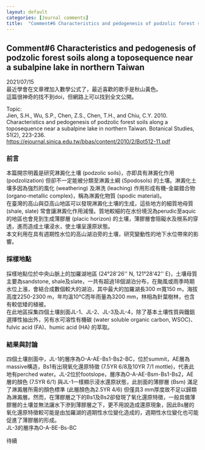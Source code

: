 ```yaml
---
layout: default
categories: [Journal comments]
title:  "Comment#6 Characteristics and pedogenesis of podzolic forest soils along a toposequence near a subalpine lake in northern Taiwan"
---  
```

## Comment#6 Characteristics and pedogenesis of podzolic forest soils along a toposequence near a subalpine lake in northern Taiwan  
2021/07/15  
最近學會在文章裡加入數學公式了，最近喜歡的歌手是秋山黃色。  
這篇很神奇的找不到doi，但網路上可以找到全文公開。  
  
Topic:  
Jien, S.H., Wu, S.P., Chen, Z.S., Chen, T.H., and Chiu, C.Y. 2010. Characteristics and pedogenesis of podzolic forest soils along a toposequence near a subalpine lake in northern Taiwan. Botanical Studies, 51(2), 223-236.  
<a href="https://ejournal.sinica.edu.tw/bbas/content/2010/2/Bot512-11.pdf" target="_blank">https://ejournal.sinica.edu.tw/bbas/content/2010/2/Bot512-11.pdf</a>  
  
### 前言  
本篇開宗明義是研究淋澱化土壤 (podzolic soils)，亦即具有淋澱化作用 (podzolization) 但卻不一定能被分類至淋澱土綱 (Spodosols) 的土壤。淋澱化土壤多因為強烈的風化 (weathering) 及淋洗 (leaching) 作用形成有機-金屬錯合物 (organo-metallic complex)，稱為淋澱化物質 (spodic material)。  
在臺灣的高山與亞高山地區可以發現淋澱化土壤的生成，這些地方的細質地母質 (shale, slate) 常會讓淋澱化作用減慢。質地較細的在水份境況為perudic至aquic的地區也會見到生成薄膠層 (placic horizon) 的土壤，薄膠層會阻礙水及根系的穿透，進而造成土壤浸水，使土壤呈還原狀態。  
本文利用在具有週期性水位的高山湖泊旁的土壤，研究變動性的地下水位帶來的影響。  
  
### 採樣地點  
採樣地點位於中央山脈上的加羅湖地區 (24&deg;28'26'' N, 121&deg;28'42'' E)，土壤母質主要為sandstone, shale及slate，一共有超過18個湖泊分布，在颱風或雨季時期水位上漲，會結合成數個較大的湖泊，其中最大的加羅湖長300 m寬150 m，海拔高度2250-2300 m，年均溫10&deg;C而年雨量為3200 mm，林相為針葉樹林，也含有較低矮的植被。  
在此地區採集四個土壤剖面JL-1、JL-2、JL-3及JL-4，除了基本土壤性質與鐵鋁選擇性抽出外，另有水可溶性有機碳 (water soluble organic carbon, WSOC)、fulvic acid (FA)、humic acid (HA) 的萃取。  
  
### 結果與討論  
四個土壤剖面中，JL-1的層序為O-A-AE-Bs1-Bs2-BC，位於summit，AE層為massive構造，Bs1有出現氧化還原特徵 (7.5YR 6/8及10YR 7/1 mottle)，代表此地有perched water。JL-2位於footslope，層序為O-A-AE-Bsm-Bs1-Bs2，AE層的顏色 (7.5YR 6/1) 與JL-1一樣顯示浸水還原狀態，此剖面的薄膠層 (Bsm) 滿足了淋澱層所需的顏色標準 (此層顏色為2.5YR 4/6) 但僅具3 mm厚度故不足以歸類為淋澱層。然而，在薄膠層之下的Bs1及Bs2卻發現了氧化還原特徵，一般具備薄膠層的土壤並無法讓水下滲到薄膠層之下，更不用說造成還原現象，因此Bs層的氧化還原特徵較可能是由加羅湖的週期性水位變化造成的，週期性水位變化也可能促進了薄膠層的形成。  
JL-3的層序為O-A-BE-Bs-BC

待續
